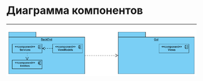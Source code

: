 # Диаграмма компонентов
***
![Диаграмма компонентов](https://github.com/KyMback/BSMU_Schedule/blob/master/diagrams/Components/Components.png)